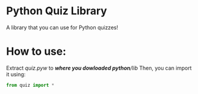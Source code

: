 # Python Quiz Library
A library that you can use for Python quizzes!

# How to use: 
Extract *quiz.pyw* to ***where you dowloaded python**/lib*
Then, you can import it using:
```python
from quiz import *
```
